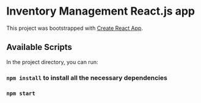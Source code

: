 # Inventory Management React.js app
This project was bootstrapped with [Create React App](https://github.com/facebook/create-react-app).

## Available Scripts

In the project directory, you can run:

### `npm install` to install all the necessary dependencies

### `npm start`
